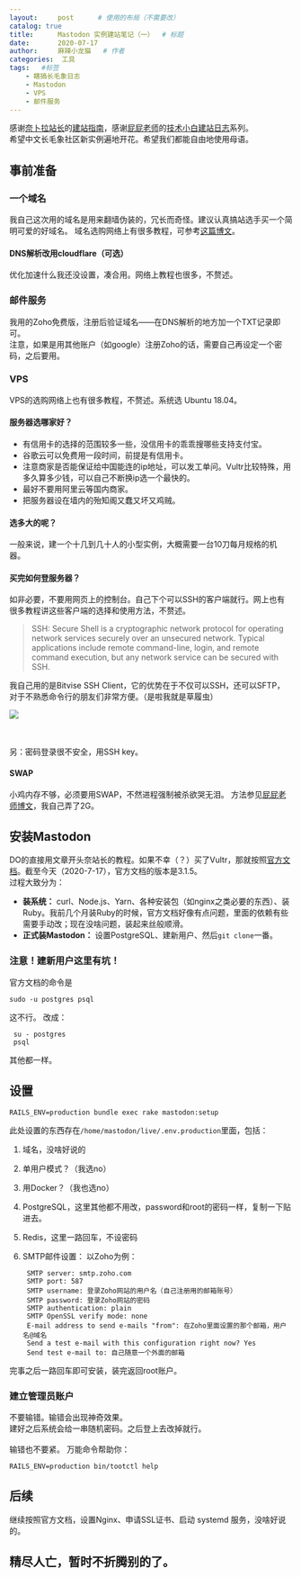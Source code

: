 ```yaml
---
layout:     post   	  # 使用的布局（不需要改）
catalog: true
title:      Mastodon 实例建站笔记（一）	# 标题 
date:       2020-07-17 	
author:     麻辣小龙猫 	# 作者
categories:  工具					
tags:	#标签
    - 瞎搞长毛象日志
    - Mastodon
    - VPS
    - 邮件服务
---
```


感谢[奈卜拉站长](https://nebula.moe/@neb)的[建站指南](https://i.nebula.moe/posts/2019-09-13-mastodon/)，感谢[屁屁老师](https://pullopen.xyz/@flyover)的[技术小白建站日志](https://pullopen.xyz/@flyover/104489942913001633)系列。
<br>
希望中文长毛象社区新实例遍地开花。希望我们都能自由地使用母语。

## 事前准备

### 一个域名
我自己这次用的域名是用来翻墙伪装的，冗长而奇怪。建议认真搞站选手买一个简明可爱的好域名。
域名选购网络上有很多教程，可参考[这篇博文](https://www.jianshu.com/p/a07ef52bf3a7)。

#### DNS解析改用cloudflare（可选）
优化加速什么我还没设置，凑合用。网络上教程也很多，不赘述。

### 邮件服务
我用的Zoho免费版，注册后验证域名——在DNS解析的地方加一个TXT记录即可。<br>
注意，如果是用其他账户（如google）注册Zoho的话，需要自己再设定一个密码，之后要用。

### VPS
VPS的选购网络上也有很多教程，不赘述。系统选 Ubuntu 18.04。

#### 服务器选哪家好？
* 有信用卡的选择的范围较多一些，没信用卡的乖乖搜哪些支持支付宝。
* 谷歌云可以免费用一段时间，前提是有信用卡。
* 注意商家是否能保证给中国能连的ip地址，可以发工单问。Vultr比较特殊，用多久算多少钱，可以自己不断换ip选一个最快的。
* 最好不要用阿里云等国内商家。
* 把服务器设在墙内的殆知阁又蠢又坏又鸡贼。

#### 选多大的呢？
一般来说，建一个十几到几十人的小型实例，大概需要一台10刀每月规格的机器。

#### 买完如何登服务器？
如非必要，不要用网页上的控制台。自己下个可以SSH的客户端就行。网上也有很多教程讲这些客户端的选择和使用方法，不赘述。

> SSH: Secure Shell is a cryptographic network protocol for operating network services securely over an unsecured network. Typical applications include remote command-line, login, and remote command execution, but any network service can be secured with SSH.

我自己用的是Bitvise SSH Client，它的优势在于不仅可以SSH，还可以SFTP，对于不熟悉命令行的朋友们非常方便。（是啦我就是草履虫）

![](https://naive.xjmaoyaoyao.monster/malaxiaolongmao/MLXLMblogPictures/master/images/image_20200717114112864786.png)


<br><br>
另：密码登录很不安全，用SSH key。

#### SWAP
小鸡内存不够，必须要用SWAP，不然进程强制被杀欲哭无泪。
方法参见[屁屁老师博文](https://pullopenbluebox.wordpress.com/2020/06/16/cloudflare-nginx-swap-ssh/)，我自己弄了2G。

## 安装Mastodon
DO的直接用文章开头奈站长的教程。如果不幸（？）买了Vultr，那就按照[官方文档](https://docs.joinmastodon.org/admin/install/)。截至今天（2020-7-17），官方文档的版本是3.1.5。
<br>
过程大致分为：
*  **装系统：** curl、Node.js、Yarn、各种安装包（如nginx之类必要的东西）、装Ruby。我前几个月装Ruby的时候，官方文档好像有点问题，里面的依赖有些需要手动改；现在没啥问题，装起来丝般顺滑。
*  **正式装Mastodon：** 设置PostgreSQL、建新用户、然后`git clone`一番。

### 注意！建新用户这里有坑！
官方文档的命令是

	sudo -u postgres psql

这不行。
改成：
    
     su - postgres
     psql

其他都一样。

## 设置
	
    RAILS_ENV=production bundle exec rake mastodon:setup

此处设置的东西存在`/home/mastodon/live/.env.production`里面，包括：

1. 域名，没啥好说的
2. 单用户模式？（我选no）
3. 用Docker？（我也选no）
4. PostgreSQL，这里其他都不用改，password和root的密码一样，复制一下贴进去。
5. Redis，这里一路回车，不设密码
6. SMTP邮件设置：
以Zoho为例：

        SMTP server: smtp.zoho.com
        SMTP port: 587
        SMTP username: 登录Zoho网站的用户名（自己注册用的邮箱账号）
        SMTP password: 登录Zoho网站的密码
        SMTP authentication: plain
        SMTP OpenSSL verify mode: none
        E-mail address to send e-mails "from": 在Zoho里面设置的那个邮箱，用户名@域名
        Send a test e-mail with this configuration right now? Yes
        Send test e-mail to: 自己随意一个外面的邮箱
        
完事之后一路回车即可安装，装完返回root账户。

### 建立管理员账户
不要输错。输错会出现神奇效果。
<br>
建好之后系统会给一串随机密码。之后登上去改掉就行。
<br><br>
输错也不要紧。
万能命令帮助你：

	RAILS_ENV=production bin/tootctl help

## 后续
继续按照官方文档，设置Nginx、申请SSL证书、启动 systemd 服务，没啥好说的。

## 精尽人亡，暂时不折腾别的了。